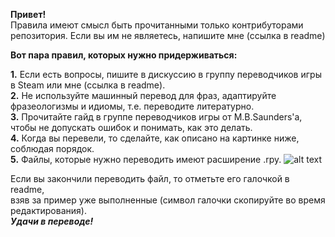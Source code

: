 **Привет!** <br />
Правила имеют смысл быть прочитанными только контрибуторами репозитория. Если вы им не являетесь, напишите мне (ссылка в readme)<br />

**Вот пара правил, которых нужно придерживаться:** <br />

**1.** Если есть вопросы, пишите в дискуссию в группу переводчиков игры в Steam или мне (ссылка в readme). <br />
**2.** Не используйте машинный перевод для фраз, адаптируйте фразеологизмы и идиомы, т.е. переводите литературно. <br />
**3.** Прочитайте гайд в группе переводчиков игры от M.B.Saunders'а, чтобы не допускать ошибок и понимать, как это делать. <br />
**4.** Когда вы перевели, то сделайте, как описано на картинке ниже, соблюдая порядок. <br />
**5.** Файлы, которые нужно переводить имеют расширение .rpy.
![alt text](https://github.com/wolfniey/AwSW-ru/blob/master/explanation.PNG) <br />

  Если вы закончили переводить файл, то отметьте его галочкой в readme, <br />
  взяв за пример уже выполненные (символ галочки скопируйте во время редактирования). <br />
**_Удачи в переводе!_**
